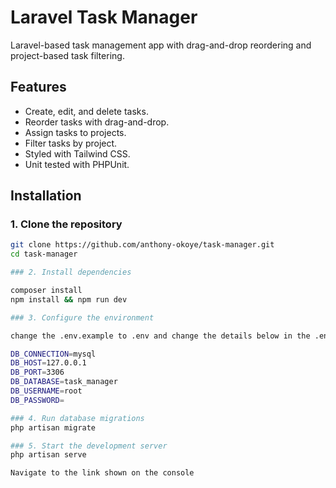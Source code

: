 # Laravel Task Manager

Laravel-based task management app with drag-and-drop reordering and project-based task filtering.

## Features
- Create, edit, and delete tasks.
- Reorder tasks with drag-and-drop.
- Assign tasks to projects.
- Filter tasks by project.
- Styled with Tailwind CSS.
- Unit tested with PHPUnit.

## Installation

### 1. Clone the repository
```sh
git clone https://github.com/anthony-okoye/task-manager.git
cd task-manager

### 2. Install dependencies

composer install
npm install && npm run dev

### 3. Configure the environment

change the .env.example to .env and change the details below in the .env to suit your database connection 

DB_CONNECTION=mysql
DB_HOST=127.0.0.1
DB_PORT=3306
DB_DATABASE=task_manager
DB_USERNAME=root
DB_PASSWORD=

### 4. Run database migrations
php artisan migrate

### 5. Start the development server
php artisan serve

Navigate to the link shown on the console
